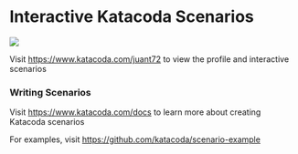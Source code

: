 # Interactive Katacoda Scenarios

[![](http://shields.katacoda.com/katacoda/juant72/count.svg)](https://www.katacoda.com/juant72 "Get your profile on Katacoda.com")

Visit https://www.katacoda.com/juant72 to view the profile and interactive scenarios

### Writing Scenarios
Visit https://www.katacoda.com/docs to learn more about creating Katacoda scenarios

For examples, visit https://github.com/katacoda/scenario-example
